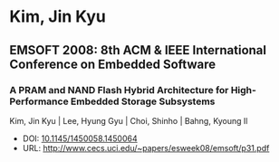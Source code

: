 # Kim, Jin Kyu

## EMSOFT 2008: 8th ACM & IEEE International Conference on Embedded Software

### A PRAM and NAND Flash Hybrid Architecture for High-Performance Embedded Storage Subsystems
Kim, Jin Kyu | Lee, Hyung Gyu | Choi, Shinho | Bahng, Kyoung Il
* DOI: [10.1145/1450058.1450064](https://doi.org/10.1145/1450058.1450064)
* URL: <http://www.cecs.uci.edu/~papers/esweek08/emsoft/p31.pdf>

